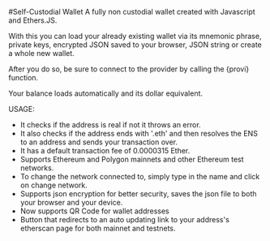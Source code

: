 #Self-Custodial Wallet
A fully non custodial wallet created with Javascript and Ethers.JS.


With this you can load your already existing wallet via its mnemonic phrase, private keys, encrypted JSON saved to your browser, JSON string or create a whole new wallet.

After you do so, be sure to connect to the provider by calling the {provi} function.

Your balance loads automatically and its dollar equivalent.


USAGE:

- It checks if the address is real if not it throws an error.
- It also checks if the address ends with '.eth' and then resolves the ENS to an address and sends your transaction over.
- It has a default transaction fee of 0.0000315 Ether.
- Supports Ethereum and Polygon mainnets and other Ethereum test networks.
- To change the network connected to, simply type in the name and click on change network.
- Supports json encryption for better security, saves the json file to both your browser and your device.
- Now supports QR Code for wallet addresses
- Button that redirects to an auto updating link to your address's etherscan page for both mainnet and testnets.
